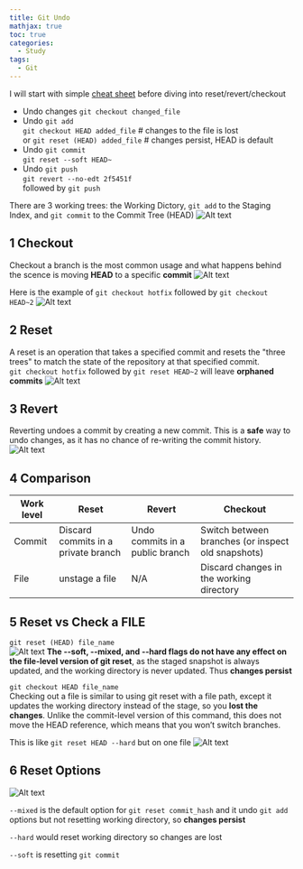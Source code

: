 ```yaml
---
title: Git Undo
mathjax: true
toc: true
categories:
  - Study
tags:
  - Git
---
```


I will start with simple [cheat sheet]([2f5451f](https://www.nobledesktop.com/learn/git/undo-changes)) before diving into reset/revert/checkout

- Undo changes
  `git checkout changed_file`
- Undo `git add`  
  `git checkout HEAD added_file`  # changes to the file is lost  
or `git reset (HEAD) added_file`    # changes persist, HEAD is default
- Undo `git commit`  
  `git reset --soft HEAD~`
- Undo `git push`  
  `git revert --no-edt 2f5451f`  
  followed by `git push`

There are 3 working trees: the Working Dictory, `git add` to the Staging Index, and `git commit` to the Commit Tree (HEAD)
![Alt text](/assets/images/2024/24-09-10-Git-undo_files/three-trees.png)

## 1 Checkout
Checkout a branch is the most common usage and what happens behind the scence is moving **HEAD** to a specific **commit**
![Alt text](/assets/images/2024/24-09-10-Git-undo_files/checkout.png)

Here is the example of `git checkout hotfix` followed by `git checkout HEAD~2`
![Alt text](/assets/images/2024/24-09-10-Git-undo_files/checkout-head.png)  
## 2 Reset
A reset is an operation that takes a specified commit and resets the "three trees" to match the state of the repository at that specified commit.  
`git checkout hotfix` followed by `git reset HEAD~2` will leave **orphaned commits**
![Alt text](/assets/images/2024/24-09-10-Git-undo_files/reset-head.png)

## 3 Revert
Reverting undoes a commit by creating a new commit. This is a **safe** way to undo changes, as it has no chance of re-writing the commit history. 
![Alt text](/assets/images/2024/24-09-10-Git-undo_files/revert-head.png)
## 4 Comparison

|Work level |Reset | Revert | Checkout|  
|---|--|---|---|
|Commit|Discard commits in a private branch|Undo commits in a public branch|Switch between branches (or inspect old snapshots)|
|File|unstage a file|N/A|Discard changes in the working directory|

## 5 Reset vs Check a FILE
`git reset (HEAD) file_name`  
![Alt text](/assets/images/2024/24-09-10-Git-undo_files/reset-file.png)
**The --soft, --mixed, and --hard flags do not have any effect on the file-level version of git reset**, as the staged snapshot is always updated, and the working directory is never updated. Thus **changes persist**

`git checkout HEAD file_name`  
Checking out a file is similar to using git reset with a file path, except it updates the working directory instead of the stage, so you **lost the changes**. Unlike the commit-level version of this command, this does not move the HEAD reference, which means that you won’t switch branches.

This is like `git reset HEAD --hard` but on one file
![Alt text](/assets/images/2024/24-09-10-Git-undo_files/checkout-file.png)

## 6 Reset Options
![Alt text](/assets/images/2024/24-09-10-Git-undo_files/reset-options.png)

`--mixed` is the default option for `git reset commit_hash` and it undo `git add` options but not resetting working directory, so **changes persist**

`--hard` would reset working directory so changes are lost

`--soft` is resetting `git commit` 